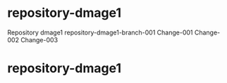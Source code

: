 # repository-dmage1
Repository dmage1
repository-dmage1-branch-001
Change-001
Change-002
Change-003
# repository-dmage1
